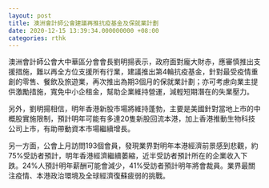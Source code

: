```yaml
---
layout: post
title: 澳洲會計師公會建議再推抗疫基金及保就業計劃
date: 2020-12-15 13:39:34.000000000 +08:00
categories: rthk
---
```


澳洲會計師公會大中華區分會會長劉明揚表示，政府面對龐大財赤，應審慎推出支援措施，難以再全方位支援所有行業，建議推出第4輪抗疫基金，針對最受疫情重創的零售、餐飲及旅遊業，再次推出為期3個月的保就業計劃；亦可考慮向業主提供激勵措施，寬免中小企租金，幫助企業維持營運，減輕短期潛在的失業壓力。

另外，劉明揚相信，明年香港新股市場將維持蓬勃，主要是美國針對當地上市的中概股實施限制，預計明年可能有多達20隻新股回流本港，加上香港推動生物科技公司上市，有助帶動資本市場繼續增長。

另一方面，公會上月訪問193個會員，發現業界對明年本港經濟前景感到悲觀，約75%受訪者預計，明年香港經濟繼續萎縮，近半受訪者預計所在的企業收入下跌。24%人預計明年薪酬可能會減少，41%受訪者預計明年將會裁員。業界最關注疫情、本港政治環境及全球經濟復蘇疲弱的挑戰。
